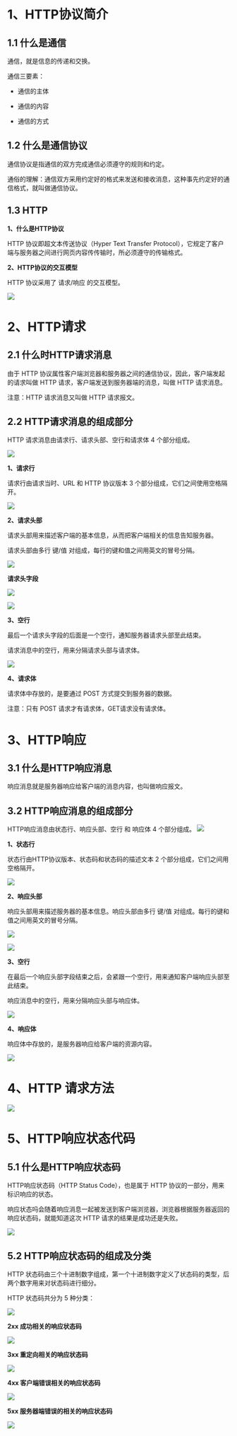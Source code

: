 # 1、HTTP协议简介

## 1.1 什么是通信

通信，就是信息的传递和交换。

通信三要素：

- 通信的主体

- 通信的内容

- 通信的方式

## 1.2 什么是通信协议

通信协议是指通信的双方完成通信必须遵守的规则和约定。

通俗的理解：通信双方采用约定好的格式来发送和接收消息，这种事先约定好的通信格式，就叫做通信协议。

## 1.3 HTTP

**1、什么是HTTP协议**

HTTP 协议即超文本传送协议（Hyper Text Transfer Protocol），它规定了客户端与服务器之间进行网页内容传传输时，所必须遵守的传输格式。

**2、HTTP协议的交互模型**

HTTP 协议采用了 请求/响应 的交互模型。

![](C:\Users\maxuanbo\AppData\Roaming\marktext\images\2022-07-11-15-23-36-image.png)



# 2、HTTP请求

## 2.1 什么时HTTP请求消息

由于 HTTP 协议属性客户端浏览器和服务器之间的通信协议，因此，客户端发起的请求叫做 HTTP 请求，客户端发送到服务器端的消息，叫做 HTTP 请求消息。

注意：HTTP 请求消息又叫做 HTTP 请求报文。

## 2.2 HTTP请求消息的组成部分

HTTP 请求消息由请求行、请求头部、空行和请求体 4 个部分组成。

![](C:\Users\maxuanbo\AppData\Roaming\marktext\images\2022-07-11-15-27-39-image.png)

**1、请求行**

请求行由请求当时、URL 和 HTTP 协议版本 3 个部分组成，它们之间使用空格隔开。

![](C:\Users\maxuanbo\AppData\Roaming\marktext\images\2022-07-11-15-29-21-image.png)

**2、请求头部**

请求头部用来描述客户端的基本信息，从而把客户端相关的信息告知服务器。

请求头部由多行 键/值 对组成，每行的键和值之间用英文的冒号分隔。

![](C:\Users\maxuanbo\AppData\Roaming\marktext\images\2022-07-11-15-31-27-image.png)

**请求头字段**

![](C:\Users\maxuanbo\AppData\Roaming\marktext\images\2022-07-11-15-32-37-image.png)

![](C:\Users\maxuanbo\AppData\Roaming\marktext\images\2022-07-11-15-33-23-image.png)

**3、空行**

最后一个请求头字段的后面是一个空行，通知服务器请求头部至此结束。

请求消息中的空行，用来分隔请求头部与请求体。

![](C:\Users\maxuanbo\AppData\Roaming\marktext\images\2022-07-11-15-35-31-image.png)

**4、请求体**

请求体中存放的，是要通过 POST 方式提交到服务器的数据。

注意：只有 POST 请求才有请求体，GET请求没有请求体。

# 3、HTTP响应

## 3.1 什么是HTTP响应消息

响应消息就是服务器响应给客户端的消息内容，也叫做响应报文。

## 3.2 HTTP响应消息的组成部分

HTTP响应消息由状态行、响应头部、空行 和 响应体 4 个部分组成。 ![](C:\Users\maxuanbo\AppData\Roaming\marktext\images\2022-07-11-15-40-13-image.png)

**1、状态行**

状态行由HTTP协议版本、状态码和状态码的描述文本 2 个部分组成，它们之间用空格隔开。

![](C:\Users\maxuanbo\AppData\Roaming\marktext\images\2022-07-11-15-42-19-image.png)

**2、响应头部**

响应头部用来描述服务器的基本信息。响应头部由多行 键/值 对组成。每行的键和值之间用英文的冒号分隔。

 ![](C:\Users\maxuanbo\AppData\Roaming\marktext\images\2022-07-11-15-43-53-image.png)

![](C:\Users\maxuanbo\AppData\Roaming\marktext\images\2022-07-11-15-44-24-image.png)

**3、空行**

在最后一个响应头部字段结束之后，会紧跟一个空行，用来通知客户端响应头部至此结束。

响应消息中的空行，用来分隔响应头部与响应体。

![](C:\Users\maxuanbo\AppData\Roaming\marktext\images\2022-07-11-15-46-29-image.png)

**4、响应体**

响应体中存放的，是服务器响应给客户端的资源内容。

![](C:\Users\maxuanbo\AppData\Roaming\marktext\images\2022-07-11-15-47-22-image.png)



# 4、HTTP 请求方法

![](C:\Users\maxuanbo\AppData\Roaming\marktext\images\2022-07-11-15-48-21-image.png)

# 5、HTTP响应状态代码

## 5.1 什么是HTTP响应状态码

HTTP响应状态码（HTTP Status Code），也是属于 HTTP 协议的一部分，用来标识响应的状态。

响应状态吗会随着响应消息一起被发送到客户端浏览器，浏览器根据服务器返回的响应状态码，就能知道这次 HTTP 请求的结果是成功还是失败。

![](C:\Users\maxuanbo\AppData\Roaming\marktext\images\2022-07-11-15-51-23-image.png)

## 5.2 HTTP响应状态码的组成及分类

HTTP 状态码由三个十进制数字组成，第一个十进制数字定义了状态码的类型，后两个数字用来对状态码进行细分。

HTTP 状态码共分为 5 种分类：

![](C:\Users\maxuanbo\AppData\Roaming\marktext\images\2022-07-11-15-53-34-image.png)

**2xx 成功相关的响应状态码**

![](C:\Users\maxuanbo\AppData\Roaming\marktext\images\2022-07-11-15-54-09-image.png)

**3xx 重定向相关的响应状态码**

![](C:\Users\maxuanbo\AppData\Roaming\marktext\images\2022-07-11-15-54-37-image.png)

**4xx 客户端错误相关的响应状态码**

![](C:\Users\maxuanbo\AppData\Roaming\marktext\images\2022-07-11-15-55-02-image.png)

**5xx 服务器端错误的相关的响应状态码**

![](C:\Users\maxuanbo\AppData\Roaming\marktext\images\2022-07-11-15-55-30-image.png)
